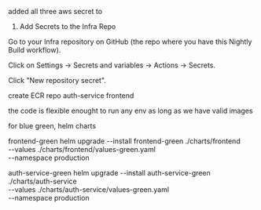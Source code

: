 added all three aws secret to 

1. Add Secrets to the Infra Repo

Go to your Infra repository on GitHub (the repo where you have this Nightly Build workflow).

Click on Settings → Secrets and variables → Actions → Secrets.

Click "New repository secret".


create ECR repo
auth-service
frontend


the code is flexible enought to run any env as long as we have valid images


for blue green, helm charts

frontend-green
helm upgrade --install frontend-green ./charts/frontend \
  --values ./charts/frontend/values-green.yaml \
  --namespace production

auth-service-green
helm upgrade --install auth-service-green ./charts/auth-service \
  --values ./charts/auth-service/values-green.yaml \
  --namespace production


